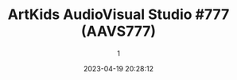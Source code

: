 ---
index: 7239
title: "ArtKids AudioVisual Studio #777 (AAVS777)"
subtitle: ""
author: 1
date: "2023-04-19 20:28:12"
date_gmt: "2023-04-19 18:28:12"
excerpt: ""
content: "<p>\r\nZodra een creatief muzikaal of theatraal talent is geïdentificeerd via 'DiscoverME TalentHunt', tekent ArtKids de opkomende artiesten en produceert hun werk in onze State of the Art Studio (ArtKids AudioVisual Studio 777).\r\n</p>\r\n<p>\r\nOp deze manier laat ArtKids Foundation geen middel onbeproefd om ervoor te zorgen dat onze ontdekte opkomende artiesten nooit gestrand of hopeloos zijn.\r\n</p>\r\n<p>\r\nNaast professionele muziekproductie, produceert ArtKids Audiovisual Studio 777 videoclips voor onze opkomende artiesten.\r\n</p>\r\n<p>\r\nOp deze manier hoeven opkomende artiesten van ArtKids zich geen zorgen te maken over de financiering van zowel hun muziek als hun videoclips.\r\n</p>\r\n<p>\r\nSluit je aan bij ArtKids om ze jong te ontdekken, sponsoren en promoten. Een artiest sponsoren\r\n</p>\r\n<p>\r\n~Klik hier\r\nDoneren\r\nStudiebeurs\r\nSponsor\r\n</p>\r\n\r\n            <figure class=\"image is-2by1 box effect-selena has-text-left has-text-white has-text-weight-semibold has-text-shadow\">\r\n                <div class=\"dcll-bgwrap\" style=\"background-color:#271e19;\"></div><img src=\"data:image/gif;base64,R0lGODlhAQABAIABACceGQAAACwAAAAAAQABAAACAkQBADs=\" data-src=\"https://www.artkidsfoundation.org/app/uploads/2023/04/audiovisualstudio-2-231x180.jpg\" alt=\"\" width=\"231\" height=\"180\" class=\"lazyload alignnone size-medium wp-image-7237 dcll-image dcll-placeholder\" />\r\n\r\n                <figcaption>\r\n                    <p class=\"title has-text-white is-size-5-desktop is-size-6-touch\"></p>\r\n                    <p class=\"subtitle has-text-white is-size-6-desktop is-size-7-touch\"></p>\r\n                    <p class=\"content\"></p>\r\n                </figcaption>\r\n            </figure>\r\n\r\n"
status: "publish"
comment_status: "closed"
name: "artkids-audiovisual-studio-777-aavs777"
modified: "2023-04-19 22:14:01"
modified_gmt: "2023-04-19 20:14:01"
content_filtered: ""
parent: 296
guid: "https://www.artkidsfoundation.org/?page_id=7239"
type: "page"
comment_count: 0
categories: []
tags: []
---